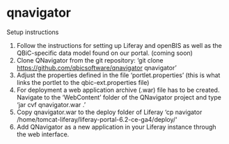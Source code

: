 # qnavigator
Setup instructions
1. Follow the instructions for setting up Liferay and openBIS as well as the QBiC-specific data model found on our portal. (coming soon)
2. Clone QNavigator from the git repository: ‘git clone https://github.com/qbicsoftware/qnavigator qnavigator’
3. Adjust the properties defined in the file ‘portlet.properties’ (this is what links the portlet to the qbic-ext.properties file)
4. For deployment a web application archive (.war) file has to be created. Navigate to the ‘WebContent’ folder of the QNavigator project and type ‘jar cvf qnavigator.war .’
5. Copy qnavigator.war to the deploy folder of Liferay ‘cp navigator /home/tomcat-liferay/liferay-portal-6.2-ce-ga4/deploy/‘
6. Add QNavigator as a new application in your Liferay instance through the web interface.
